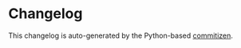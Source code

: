 # Changelog

This changelog is auto-generated by the Python-based
[commitizen](https://commitizen-tools.github.io/commitizen).


